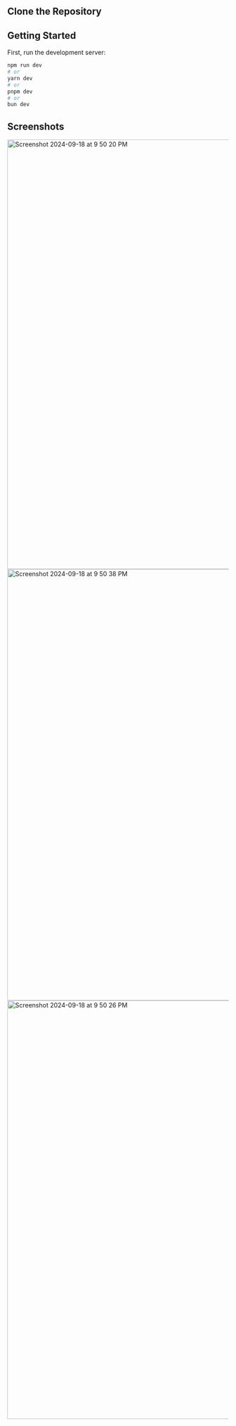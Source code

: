 ## Clone the Repository
## Getting Started

First, run the development server:

```bash
npm run dev
# or
yarn dev
# or
pnpm dev
# or
bun dev
```

## Screenshots

<img width="977" alt="Screenshot 2024-09-18 at 9 50 20 PM" src="https://github.com/user-attachments/assets/10f269e4-c039-459a-9adc-2c19d7cd88ac">
<img width="981" alt="Screenshot 2024-09-18 at 9 50 38 PM" src="https://github.com/user-attachments/assets/b25e6cb6-ea0a-4668-a051-007aed43602e">
<img width="952" alt="Screenshot 2024-09-18 at 9 50 26 PM" src="https://github.com/user-attachments/assets/18b71eed-e8dd-4933-9ab7-1a89148b0761">
